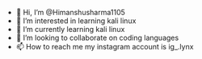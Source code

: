 - 👋 Hi, I’m @Himanshusharma1105
- 👀 I’m interested in learning kali linux
- 🌱 I’m currently learning kali linux
- 💞️ I’m looking to collaborate on coding languages
- 📫 How to reach me 
my instagram account is ig_.lynx

<!---
Himanshusharma1105/Himanshusharma1105 is a ✨ special ✨ repository because its `README.md` (this file) appears on your GitHub profile.
You can click the Preview link to take a look at your changes.
--->
